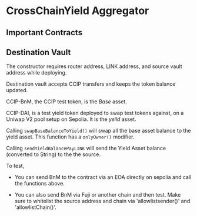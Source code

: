 
# CrossChainYield Aggregator 

## Important Contracts

## Destination Vault 

The constructor requires router address, LINK address, and source vault address while deploying. 

Destination vault accepts CCIP transfers and keeps the token balance updated. 

CCIP-BnM, the CCIP test token, is the *Base* asset. 

CCIP-DAI, is a test yield token deployed to swap test tokens against, on a Uniwap V2 pool setup on Sepolia. It is the *yeild* asset. 

Calling `swapBaseBalanceToYield()` will swap all the base asset balance to the yield asset. This function has a `onlyOwner()` modifier. 

Calling `sendYieldBalancePayLINK` will send the Yield Asset balance (converted to String) to the the source. 

To test, 

* You can send BnM to the contract via an EOA directly on sepolia and call the functions above.

* You can also send BnM via Fuji or another chain and then test. Make sure to whitelist the source address and chain via 'allowlistsender()' and 'allowlistChain()'. 
















